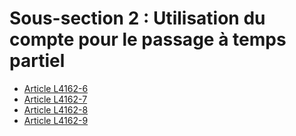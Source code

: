# Sous-section 2 : Utilisation du compte pour le passage à temps partiel&#13;
&#13;


* [Article L4162-6](./LEGIARTI000028496034.md)
* [Article L4162-7](./LEGIARTI000028496036.md)
* [Article L4162-8](./LEGIARTI000028496038.md)
* [Article L4162-9](./LEGIARTI000028496040.md)
